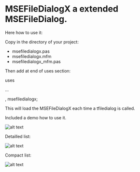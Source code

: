 # MSEFileDialogX a extended MSEFileDialog.

Here how to use it:

Copy in the directory of your project: 

- msefiledialogx.pas
- msefiledialogx.mfm
- msefiledialogx_mfm.pas

Then add at end of uses section:

uses

...

 , msefiledialogx;


This will load the MSEFileDialogX each time a tfiledialog is called.


Included a demo how to use it.

![alt text](https://user-images.githubusercontent.com/3421249/91650054-f70dae00-ea7a-11ea-80f1-f54e31361080.png)


Detailled list:

![alt text](https://user-images.githubusercontent.com/3421249/91686891-c010c880-eb5e-11ea-882b-000af31a3be4.png)


Compact list:

![alt text](https://user-images.githubusercontent.com/3421249/91686957-e9c9ef80-eb5e-11ea-8570-21cb2401c978.png)






